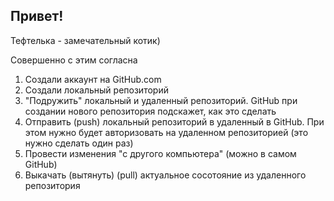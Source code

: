 ## Привет!

Тефтелька - замечательный котик) 

Совершенно с этим согласна

1. Создали аккаунт на GitHub.com
2. Создали локальный репозиторий
3. "Подружить" локальный и удаленный репозиторий. GitHub при создании нового репозитория подскажет, как это сделать
4. Отправить (push) локальный репозиторий в удаленный в GitHub. При этом нужно будет авторизовать на удаленном репозиторией (это нужно сделать один раз)
5. Провести изменения "с другого компьютера" (можно в самом GitHub)
6. Выкачать (вытянуть) (pull) актуальное сосотояние из удаленного репозитория 
